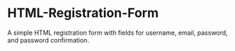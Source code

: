 # HTML-Registration-Form
A simple HTML registration form with fields for username, email, password, and password confirmation.
